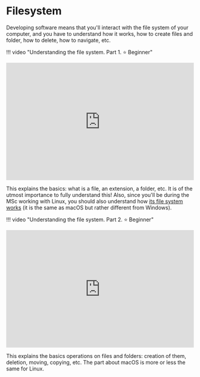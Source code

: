 # Filesystem

Developing software means that you'll interact with the file system of your computer, and you have to understand how it works, how to create files and folder, how to delete, how to navigate, etc.

!!! video "Understanding the file system. Part 1. <span class="tag beginner-tag">⭐️ Beginner</span>"
    <div style="display: flex; justify-content: center; padding-bottom: 1em;">
    <iframe width="560" height="315" src="https://www.youtube.com/embed/k-EID5_2D9U" frameborder="0" allow="autoplay; encrypted-media" allowfullscreen></iframe>
    </div>
    This explains the basics: what is a file, an extension, a folder, etc.
    It is of the utmost importance to fully understand this!
    Also, since you'll be during the MSc working with Linux, you should also understand how [its file system works](/computer/terminal/) (it is the same as macOS but rather different from Windows).

!!! video "Understanding the file system. Part 2. <span class="tag beginner-tag">⭐️ Beginner</span>"
    <div style="display: flex; justify-content: center; padding-bottom: 1em;">
    <iframe width="560" height="315" src="https://www.youtube.com/embed/DGd48PGbnBs" frameborder="0" allow="autoplay; encrypted-media" allowfullscreen></iframe>
    </div>
    This explains the basics operations on files and folders: creation of them, deletion, moving, copying, etc.
    The part about macOS is more or less the same for Linux.